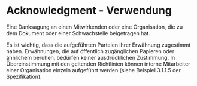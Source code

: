 # Acknowledgment - Verwendung

Eine Danksagung an einen Mitwirkenden oder eine Organisation, die zu dem Dokument oder einer Schwachstelle beigetragen hat.

Es ist wichtig, dass die aufgeführten Parteien ihrer Erwähnung zugestimmt haben. Erwähnungen, die auf öffentlich zugänglichen Papieren oder ähnlichem beruhen, bedürfen keiner ausdrücklichen Zustimmung.
In Übereinstimmung mit den geltenden Richtlinien können interne Mitarbeiter einer Organisation einzeln aufgeführt werden (siehe Beispiel 3.1.1.5 der Spezifikation).

